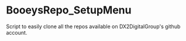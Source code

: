 # BooeysRepo_SetupMenu

Script to easily clone all the repos available on DX2DigitalGroup's
github account.